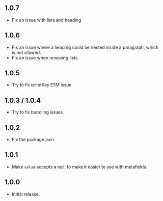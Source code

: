 ## 1.0.7

- Fix an issue with lists and heading

## 1.0.6

- Fix an issue where a heading could be nested inside a paragraph, which is not allowed.
- Fix an issue when removing lists.

## 1.0.5

- Try to fix isHotKey ESM issue

## 1.0.3 / 1.0.4

- Try to fix bundling issues

## 1.0.2

- Fix the package.json

## 1.0.1

- Make `value` accepts a null, to make it easier to use with metafields.

## 1.0.0

- Initial release.
